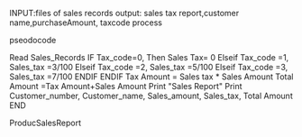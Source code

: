 INPUT:files of sales records
output: sales tax report,customer name,purchaseAmount, taxcode
process

pseodocode

Read Sales_Records
IF Tax_code=0,
	Then Sales Tax= 0
Elseif Tax_code =1, Sales_tax =3/100
Elseif Tax_code =2, Sales_tax =5/100
Elseif Tax_code =3, Sales_tax =7/100
ENDIF
ENDIF
Tax Amount = Sales tax * Sales Amount
Total Amount =Tax Amount+Sales Amount
Print "Sales Report"
Print Customer_number, Customer_name, Sales_amount, Sales_tax, Total Amount
END

ProducSalesReport